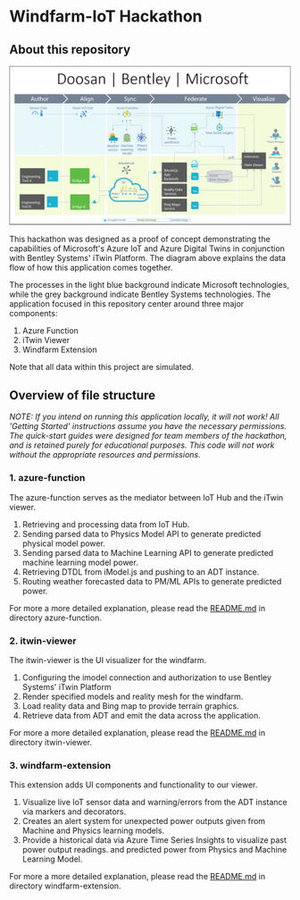 # Windfarm-IoT Hackathon

## About this repository

![Dataflow Diagram](./images/DataflowDiagram.png)

This hackathon was designed as a proof of concept demonstrating the capabilities of Microsoft's Azure IoT and Azure Digital Twins in conjunction with Bentley Systems' iTwin Platform. The diagram above explains the data flow of how this application comes together.

The processes in the light blue background indicate Microsoft technologies, while the grey background indicate Bentley Systems technologies. The application focused in this repository center around three major components:

1) Azure Function
2) iTwin Viewer
3) Windfarm Extension

Note that all data within this project are simulated.

## Overview of file structure

*NOTE: If you intend on running this application locally, it will not work! All 'Getting Started' instructions assume you have the necessary permissions. The quick-start guides were designed for team members of the hackathon, and is retained purely for educational purposes. This code will not work without the appropriate resources and permissions.*

### **1. azure-function**

The azure-function serves as the mediator between IoT Hub and the iTwin viewer.

1. Retrieving and processing data from IoT Hub.
2. Sending parsed data to Physics Model API to generate predicted physical model power.
3. Sending parsed data to Machine Learning API to generate predicted machine learning model power.
4. Retrieving DTDL from iModel.js and pushing to an ADT instance.
6. Routing weather forecasted data to PM/ML APIs to generate predicted power.

For more a more detailed explanation, please read the [README.md](./azure-function/README.md) in directory azure-function.

### **2. itwin-viewer**

The itwin-viewer is the UI visualizer for the windfarm.

1. Configuring the imodel connection and authorization to use Bentley Systems' iTwin Platform
2. Render specified models and reality mesh for the windfarm.
3. Load reality data and Bing map to provide terrain graphics.
3. Retrieve data from ADT and emit the data across the application.

For more a more detailed explanation, please read the [README.md](./itwin-viewer/README.md) in directory itwin-viewer.

### **3. windfarm-extension**

This extension adds UI components and functionality to our viewer.

1. Visualize live IoT sensor data and warning/errors from the ADT instance via markers and decorators.
2. Creates an alert system for unexpected power outputs given from Machine and Physics learning models.
3. Provide a historical data via Azure Time Series Insights to visualize past power output readings.
 and predicted power from Physics and Machine Learning Model.

For more a more detailed explanation, please read the [README.md](./windfarm-extension/README.md) in directory windfarm-extension.

